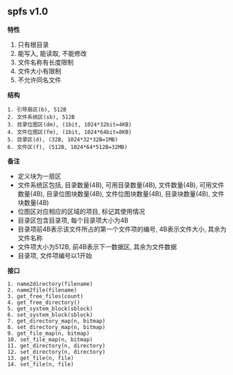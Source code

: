 ## spfs v1.0
**特性**

1. 只有根目录
1. 能写入, 能读取, 不能修改
1. 文件名称有长度限制
1. 文件大小有限制
1. 不允许同名文件


**结构**

	1. 引导扇区(b), 512B
	2. 文件系统区(sb), 512B
	3. 目录位图区(dm), (1bit, 1024*32bit=4KB)
	4. 文件位图区(fm), (1bit, 1024*64bit=8KB)
	5. 目录区(d), (32B, 1024*32*32B=1MB)
	6. 文件区(f), (512B, 1024*64*512B=32MB)

**备注**

- 定义块为一扇区 
- 文件系统区包括, 目录数量(4B), 可用目录数量(4B), 文件数量(4B), 可用文件数量(4B), 目录位图块数量(4B), 文件位图块数量(4B), 目录块数量(4B), 文件块数量(4B)
- 位图区对应相应的区域的项目, 标记其使用情况
- 目录区包含目录项, 每个目录项大小为4B
- 目录项前4B表示该文件所占的第一个文件项的编号, 4B表示文件大小, 其余为文件名称
- 文件项大小为512B, 前4B表示下一数据区, 其余为文件数据
- 目录项, 文件项编号以1开始

**接口**

	1. name2directory(filename)
	2. name2file(filename)
	3. get_free_files(count)
	4. get_free_directory()
	5. get_system_block(sblock)
	6. set_system_block(sblock)
	7. get_directory_map(n, bitmap)
	8. set_directory_map(n, bitmap)
	9. get_file_map(n, bitmap)
	10. set_file_map(n, bitmap)
	11. get_directory(n, directory)
	12. set_directory(n, directory)
	13. get_file(n, file)
	14. set_file(n, file)

